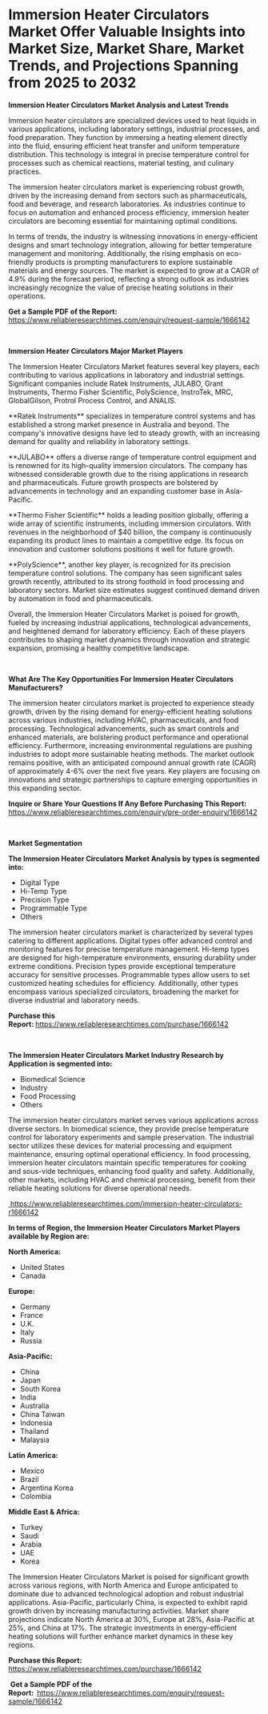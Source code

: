 <p><h1>Immersion Heater Circulators Market Offer Valuable Insights into Market Size, Market Share, Market Trends, and Projections Spanning from 2025 to 2032</h1></p><p><strong>Immersion Heater Circulators Market Analysis and Latest Trends</strong></p>
<p><p>Immersion heater circulators are specialized devices used to heat liquids in various applications, including laboratory settings, industrial processes, and food preparation. They function by immersing a heating element directly into the fluid, ensuring efficient heat transfer and uniform temperature distribution. This technology is integral in precise temperature control for processes such as chemical reactions, material testing, and culinary practices.</p><p>The immersion heater circulators market is experiencing robust growth, driven by the increasing demand from sectors such as pharmaceuticals, food and beverage, and research laboratories. As industries continue to focus on automation and enhanced process efficiency, immersion heater circulators are becoming essential for maintaining optimal conditions.</p><p>In terms of trends, the industry is witnessing innovations in energy-efficient designs and smart technology integration, allowing for better temperature management and monitoring. Additionally, the rising emphasis on eco-friendly products is prompting manufacturers to explore sustainable materials and energy sources. The market is expected to grow at a CAGR of 4.9% during the forecast period, reflecting a strong outlook as industries increasingly recognize the value of precise heating solutions in their operations.</p></p>
<p><strong>Get a Sample PDF of the Report:&nbsp;</strong> <a href="https://www.reliableresearchtimes.com/enquiry/request-sample/1666142?utm_campaign=2298&utm_medium=2&utm_source=Github&utm_content=ia&utm_term=18042025&utm_id=immersion-heater-circulators">https://www.reliableresearchtimes.com/enquiry/request-sample/1666142</a></p>
<p>&nbsp;</p>
<p><strong>Immersion Heater Circulators Major Market Players</strong></p>
<p><p>The Immersion Heater Circulators Market features several key players, each contributing to various applications in laboratory and industrial settings. Significant companies include Ratek Instruments, JULABO, Grant Instruments, Thermo Fisher Scientific, PolyScience, InstroTek, MRC, GlobalGilson, Protrol Process Control, and ANALIS.</p><p>**Ratek Instruments** specializes in temperature control systems and has established a strong market presence in Australia and beyond. The company's innovative designs have led to steady growth, with an increasing demand for quality and reliability in laboratory settings.</p><p>**JULABO** offers a diverse range of temperature control equipment and is renowned for its high-quality immersion circulators. The company has witnessed considerable growth due to the rising applications in research and pharmaceuticals. Future growth prospects are bolstered by advancements in technology and an expanding customer base in Asia-Pacific.</p><p>**Thermo Fisher Scientific** holds a leading position globally, offering a wide array of scientific instruments, including immersion circulators. With revenues in the neighborhood of $40 billion, the company is continuously expanding its product lines to maintain a competitive edge. Its focus on innovation and customer solutions positions it well for future growth.</p><p>**PolyScience**, another key player, is recognized for its precision temperature control solutions. The company has seen significant sales growth recently, attributed to its strong foothold in food processing and laboratory sectors. Market size estimates suggest continued demand driven by automation in food and pharmaceuticals.</p><p>Overall, the Immersion Heater Circulators Market is poised for growth, fueled by increasing industrial applications, technological advancements, and heightened demand for laboratory efficiency. Each of these players contributes to shaping market dynamics through innovation and strategic expansion, promising a healthy competitive landscape.</p></p>
<p>&nbsp;</p>
<p><strong>What Are The Key Opportunities For Immersion Heater Circulators Manufacturers?</strong></p>
<p><p>The immersion heater circulators market is projected to experience steady growth, driven by the rising demand for energy-efficient heating solutions across various industries, including HVAC, pharmaceuticals, and food processing. Technological advancements, such as smart controls and enhanced materials, are bolstering product performance and operational efficiency. Furthermore, increasing environmental regulations are pushing industries to adopt more sustainable heating methods. The market outlook remains positive, with an anticipated compound annual growth rate (CAGR) of approximately 4-6% over the next five years. Key players are focusing on innovations and strategic partnerships to capture emerging opportunities in this expanding sector.</p></p>
<p><strong>Inquire or Share Your Questions If Any Before Purchasing This Report:</strong> <a href="https://www.reliableresearchtimes.com/enquiry/pre-order-enquiry/1666142?utm_campaign=2298&utm_medium=2&utm_source=Github&utm_content=ia&utm_term=18042025&utm_id=immersion-heater-circulators">https://www.reliableresearchtimes.com/enquiry/pre-order-enquiry/1666142</a></p>
<p>&nbsp;</p>
<p><strong>Market Segmentation</strong></p>
<p><strong>The Immersion Heater Circulators Market Analysis by types is segmented into:</strong></p>
<p><ul><li>Digital Type</li><li>Hi-Temp Type</li><li>Precision Type</li><li>Programmable Type</li><li>Others</li></ul></p>
<p><p>The immersion heater circulators market is characterized by several types catering to different applications. Digital types offer advanced control and monitoring features for precise temperature management. Hi-temp types are designed for high-temperature environments, ensuring durability under extreme conditions. Precision types provide exceptional temperature accuracy for sensitive processes. Programmable types allow users to set customized heating schedules for efficiency. Additionally, other types encompass various specialized circulators, broadening the market for diverse industrial and laboratory needs.</p></p>
<p><strong>Purchase this Report:&nbsp;</strong><a href="https://www.reliableresearchtimes.com/purchase/1666142?utm_campaign=2298&utm_medium=2&utm_source=Github&utm_content=ia&utm_term=18042025&utm_id=immersion-heater-circulators">https://www.reliableresearchtimes.com/purchase/1666142</a></p>
<p>&nbsp;</p>
<p><strong>The Immersion Heater Circulators Market Industry Research by Application is segmented into:</strong></p>
<p><ul><li>Biomedical Science</li><li>Industry</li><li>Food Processing</li><li>Others</li></ul></p>
<p><p>The immersion heater circulators market serves various applications across diverse sectors. In biomedical science, they provide precise temperature control for laboratory experiments and sample preservation. The industrial sector utilizes these devices for material processing and equipment maintenance, ensuring optimal operational efficiency. In food processing, immersion heater circulators maintain specific temperatures for cooking and sous-vide techniques, enhancing food quality and safety. Additionally, other markets, including HVAC and chemical processing, benefit from their reliable heating solutions for diverse operational needs.</p></p>
<p><a href="https://www.reliableresearchtimes.com/immersion-heater-circulators-r1666142?utm_campaign=2298&utm_medium=2&utm_source=Github&utm_content=ia&utm_term=18042025&utm_id=immersion-heater-circulators">&nbsp;https://www.reliableresearchtimes.com/immersion-heater-circulators-r1666142</a></p>
<p><strong>In terms of Region, the Immersion Heater Circulators Market Players available by Region are:</strong></p>
<p>
    <p> <strong> North America: </strong>
        <ul>
            <li>United States</li>
            <li>Canada</li>
        </ul>
        </p> 
    <p> <strong> Europe: </strong>
        <ul>
            <li>Germany</li>
            <li>France</li>
            <li>U.K.</li>
            <li>Italy</li>
            <li>Russia</li>
        </ul>
        </p> 
    <p> <strong> Asia-Pacific: </strong>
        <ul>
            <li>China</li>
            <li>Japan</li>
            <li>South Korea</li>
            <li>India</li>
            <li>Australia</li>
            <li>China Taiwan</li>
            <li>Indonesia</li>
            <li>Thailand</li>
            <li>Malaysia</li>
        </ul>
        </p> 
    <p> <strong> Latin America: </strong>
        <ul>
            <li>Mexico</li>
            <li>Brazil</li>
            <li>Argentina Korea</li>
            <li>Colombia</li>
        </ul>
        </p> 
    <p> <strong> Middle East & Africa: </strong>
        <ul>
            <li>Turkey</li>
            <li>Saudi</li>
            <li>Arabia</li>
            <li>UAE</li>
            <li>Korea</li>
        </ul>
    </p>
    </p>
<p><p>The Immersion Heater Circulators Market is poised for significant growth across various regions, with North America and Europe anticipated to dominate due to advanced technological adoption and robust industrial applications. Asia-Pacific, particularly China, is expected to exhibit rapid growth driven by increasing manufacturing activities. Market share projections indicate North America at 30%, Europe at 28%, Asia-Pacific at 25%, and China at 17%. The strategic investments in energy-efficient heating solutions will further enhance market dynamics in these key regions.</p></p>
<p><strong>Purchase this Report: </strong><a href="https://www.reliableresearchtimes.com/purchase/1666142?utm_campaign=2298&utm_medium=2&utm_source=Github&utm_content=ia&utm_term=18042025&utm_id=immersion-heater-circulators">https://www.reliableresearchtimes.com/purchase/1666142</a></p>
<p>&nbsp;<strong>Get a Sample PDF of the Report:&nbsp;&nbsp;</strong><a href="https://www.reliableresearchtimes.com/enquiry/request-sample/1666142?utm_campaign=2298&utm_medium=2&utm_source=Github&utm_content=ia&utm_term=18042025&utm_id=immersion-heater-circulators">https://www.reliableresearchtimes.com/enquiry/request-sample/1666142</a></p>
<p><strong></strong></p>
<p><p></p><p></p><p></p></p>